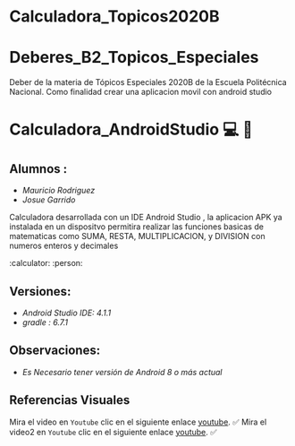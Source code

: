 # Calculadora_Topicos2020B

# Deberes_B2_Topicos_Especiales
Deber de la materia de Tópicos Especiales 2020B de la Escuela Politécnica Nacional. Como finalidad crear una aplicacion movil con android studio

# Calculadora_AndroidStudio :computer: :iphone:


## Alumnos : 
 
* *Mauricio Rodriguez*
* *Josue Garrido*


Calculadora desarrollada con un IDE Android Studio , la aplicacion APK ya instalada en un dispositvo permitira realizar las funciones basicas de matematicas como SUMA,
RESTA, MULTIPLICACION, y DIVISION con numeros enteros y decimales

:calculator: :person:

## Versiones:

* *Android Studio IDE: 4.1.1*
* *gradle : 6.7.1*

## Observaciones:

* *Es Necesario tener versión de Android 8 o más actual*


## Referencias Visuales

Mira el video en `Youtube` clic en el siguiente enlace [youtube](https://www.youtube.com/watch?v=shUMeK4cB58&feature=youtu.be). :white_check_mark:
Mira el video2 en `Youtube` clic en el siguiente enlace [youtube](https://www.youtube.com/watch?v=EOG-68B1e7I&feature=youtu.be). :white_check_mark:

